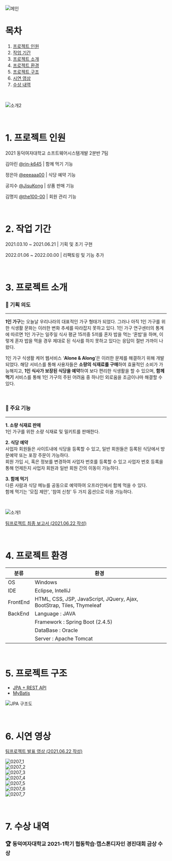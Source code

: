 ![메인](https://user-images.githubusercontent.com/71439771/158016573-3850c186-9b09-43f8-b3ce-43d014567c6d.png)

# 목차  

1. [프로젝트 인원](#1-프로젝트-인원)
2. [작업 기간](#2-작업-기간)
3. [프로젝트 소개](#3-프로젝트-소개)
4. [프로젝트 환경](#4-프로젝트-환경)
5. [프로젝트 구조](#5-프로젝트-구조)
6. [시연 영상](#6-시연-영상)
7. [수상 내역](#7-수상-내역)  

&nbsp;   

![소개2](https://user-images.githubusercontent.com/71439771/156992754-49115883-ca01-495f-89ae-63d1fc269525.png)  
  
&nbsp;   

# 1. 프로젝트 인원

2021 동덕여자대학교 소프트웨어시스템개발 2분반 7팀

김아린 [@rin-k645](https://github.com/rin-k645) | 함께 먹기 기능  

정은아 [@eeeaaa00](https://github.com/eeeaaa00) | 식당 예약 기능  

공지수 [@JisuKong](https://github.com/JisuKong) | 상품 판매 기능

김명지 [@the100-00](https://github.com/the100-00) | 회원 관리 기능  

&nbsp;   


# 2. 작업 기간

2021.03.10 ~ 2021.06.21  | 기획 및 초기 구현

2022.01.06 ~ 2022.00.00  | 리팩토링 및 기능 추가

&nbsp;   

# 3. 프로젝트 소개

### 🎯 기획 의도

---

**1인 가구**는 오늘날 우리나라의 대표적인 가구 형태가 되었다. 그러나 아직 1인 가구를 위한 식생활 문화는 이러한 변화 추세를 따라잡지 못하고 있다. 1인 가구 연구센터의 통계에 따르면 1인 가구는 일주일 식사 평균 15끼중 5끼를 혼자 밥을 먹는 ‘혼밥’을 하며, 이렇게 혼자 밥을 먹을 경우 제대로 된 식사를 하지 못하고 있다는 응답이 절반 가까이 나왔다.

1인 가구 식생활 케어 웹서비스 ‘**Alone & Along**’은 이러한 문제를 해결하기 위해 개발되었다.
해당 서비스를 통해 사용자들은 **소량의 식재료를 구매**하여 효율적인 소비가 가능해지고, **1인 식사가 보장된 식당을 예약**하여 보다 편리한 식생활을 할 수 있으며, **함께 먹기** 서비스를 통해 1인 가구의 주된 어려움 중 하나인 외로움을 조금이나마 해결할 수 있다.   

&nbsp; 

### 🔎 주요 기능

---

**1. 소량 식재료 판매**  
1인 가구를 위한 소량 식재료 및 밀키트를 판매한다.

**2. 식당 예약**  
사업자 회원들은 사이트내에 식당을 등록할 수 있고, 일반 회원들은 등록된 식당에서 방문예약 또는 포장 주문이 가능하다.  
회원 가입 시, 혹은 정보를 변경하여 사업자 번호를 등록할 수 있고 사업자 번호 등록을 통해 언제든지 사업자 회원과 일반 회원 간의 이동이 가능하다.

**3.  함께 먹기**  
다른 사람과 식당 메뉴를 공동으로 예약하여 오프라인에서 함께 먹을 수 있다.  
함께 먹기는 '모집 제안', '참여 신청' 두 가지 옵션으로 이용 가능하다.  

&nbsp; 

![소개1](https://user-images.githubusercontent.com/71439771/156991491-f2475ca0-5be2-4596-9fa7-9a5f6b6fedde.png)  

[팀프로젝트 최종 보고서 (2021.06.22 작성)](https://drive.google.com/file/d/1Jk8T37c7n_V_fmBgnRUGqG7jNKbz6_Sj/view?usp=sharing)

&nbsp;  

# 4. 프로젝트 환경

| 분류 | 환경 |
| --- | --- |
| OS | Windows |
| IDE | Eclipse, IntelliJ |
| FrontEnd | HTML, CSS, JSP, JavaScript, JQuery, Ajax, BootStrap, Tiles, Thymeleaf |
| BackEnd | Language : JAVA |
|  | Framework : Spring Boot (2.4.5) |
|  | DataBase : Oracle  |
|  | Server : Apache Tomcat |

&nbsp;   

# 5. 프로젝트 구조

- [JPA + REST API](https://github.com/AloneAlong-SSD0207/AloneAlong/tree/jpa)
- [MyBatis](https://github.com/AloneAlong-SSD0207/AloneAlong/tree/mybatis)

![JPA 구조도](https://user-images.githubusercontent.com/71439771/158018613-7f197ee5-cba7-43fa-b349-f7c2691125eb.PNG)

&nbsp;   


# 6. 시연 영상

[팀프로젝트 발표 영상 (2021.06.22 작성)](https://drive.google.com/file/d/1h3O4Xvq12XFcQDtThrnJJLTRAVrlumPX/view?usp=sharing)

![0207_1](https://user-images.githubusercontent.com/71439771/158016182-631bc249-7e07-4901-8ffd-eb3087508607.gif)  
![0207_2](https://user-images.githubusercontent.com/71439771/158016208-b3a340e7-8870-478f-a6c9-f7effbe17cb5.gif)  
![0207_3](https://user-images.githubusercontent.com/71439771/158016244-53aa08b0-3ad7-4e52-9d12-215d358e20f3.gif)  
![0207_4](https://user-images.githubusercontent.com/71439771/158016246-7e8bc767-0a9b-48ab-ba56-94388b210fa8.gif)  
![0207_5](https://user-images.githubusercontent.com/71439771/158016251-009a57c2-ec31-4d36-9459-d4c5eb0551e6.gif)  
![0207_6](https://user-images.githubusercontent.com/71439771/158016253-91e39503-f642-4e4d-8be5-ca2f6e82e578.gif)  
![0207_7](https://user-images.githubusercontent.com/71439771/158016254-74081a0d-a58d-4d8f-8c94-0863b0dab9dc.gif)  

&nbsp;   


# 7. 수상 내역

### 🏆 동덕여자대학교 2021-1학기 협동학습·캡스톤디자인 경진대회 금상 수상

&nbsp;   

